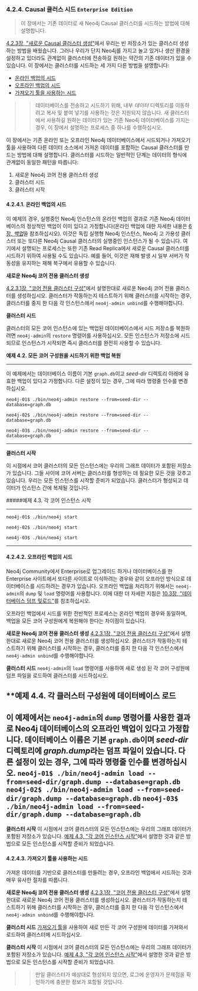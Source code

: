 ### 4.2.4. Causal 클러스 시드 `Enterprise Edition`
> 이 장에서는 기존 데이터로 새 Neo4j Causal 클러스터를 시드하는 방법에 대해 설명합니다.

[4.2.3장, "새로운 Causal 클러스터 생성"](./create-a-new-causal-cluster.md)에서 우리는 빈 저장소가 있는 클러스터 생성하는 방법을 배웠습니다. 그러나 우리가 단지 Neo4j를 가지고 놀고 있거나 생산 환경을 설정하고 있더라도 관계없이 클러스터에 전송하길 원하는 약간의 기존 데이터가 있을 수 있습니다. 이 장에서는 클러스터를 시드하는 세 가지 다른 방법을 설명합니다:
* [온라인 백업의 시드](#4241-온라인-백업의-시드)
* [오프라인 백업의 시드](#4242-오프라인-백업의-시드)
* [가져오기 툴을 사용하는 시드](#4243-가져오기-툴을-사용하는-시드)

>> 데이터베이스를 전송하고 시드하기 위해, 내부 *데이터* 디렉토리를 이동하려고 복사 및 붙여 넣기를 사용하는 것은 지원되지 않습니다. 새 클러스터에서 사용하길 원하는 데이터가 있는 기존 Neo4j 데이터베이스를 가지는 경우, 이 장에서 설명하는 프로세스 중 하나를 수행하십시오.

이 장에서는 기존 온라인 또는 오프라인 Neo4j 데이터베이스에서 시드되거나 가져오기 툴을 사용하여 다른 데이터 소스에서 가져온 데이터를 포함하는 Causal 클러스터를 만드는 방법에 대해 설명합니다. 클러스터를 시드하는 일반적인 단계는 데이터의 형식에 관계없이 동일한 패턴을 따릅니다:
1. 새로운 Neo4j 코어 전용 클러스터 생성
2. 클러스터 시드
3. 클러스터 시작

#### 4.2.4.1. 온라인 백업의 시드
이 예제의 경우, 실행중인 Neo4j 인스턴스의 온라인 백업의 결과로 기존 Neo4j 데이터베이스의 정상적인 백업이 이미 있다고 가정합니다(온라인 백업에 대한 자세한 내용은 [6장, *백업*](/backup.md)을 참조하십시오). 이것은 독립 실행형 Neo4j 인스턴스, Neo4j 고 가용성 클러스터 또는 또다른 Neo4j Causal 클러스터의 실행중인 인스턴스가 될 수 있습니다. 여기에서 설명되는 프로세스는 또한 기존 Read Replica에서 새로운 Causal 클러스터를 시드하기 위하여 사용될 수도 있습니다. 예를 들어, 이것은 재해 발생 시 일부 서버가 작동성을 유지하는 재해 복구에서 유용할 수 있습니다.

**새로운 Neo4j 코어 전용 클러스터 생성**

[4.2.3.1장, "코어 전용 클러스터 구성"](./create-a-new-causal-cluster.md#4231-코어-전용-클러스터-구성)에서 설명한대로 새로운 Neo4j 코어 전용 클러스터를 생성하십시오. 클러스터가 작동하는지 테스트하기 위해 클러스터를 시작하는 경우, 클러스터를 중지 한 다음 각 인스턴스에서 `neo4j-admin unbind`를 수행해야합니다.

**클러스터 시드**

클러스터의 모든 코어 인스턴스에 있는 백업된 데이터베이스에서 시드 저장소를 복원하려면 `neo4j-admin`의 `restore` 명령어를 사용하십시오. 모든 인스턴스가 저장소에 시드되므로 인스턴스가 시작되면 즉시 클러스터를 완전히 사용할 수 있습니다.

**예제 4.2. 모든 코어 구성원을 시드하기 위한 백업 복원**

----------------------------------------------
이 예제에서는 데이터베이스 이름이 기본 `graph.db`이고 *seed-dir* 디렉토리 아래에 유효한 백업이 있다고 가정합니다. 다른 설정이 있는 경우, 그에 따라 명령줄 인수를 변경하십시오.

`neo4j-01$ ./bin/neo4j-admin restore --from=seed-dir --database=graph.db`

`neo4j-02$ ./bin/neo4j-admin restore --from=seed-dir --database=graph.db`

`neo4j-03$ ./bin/neo4j-admin restore --from=seed-dir --database=graph.db`

----------------------------------------------------

**클러스터 시작**

이 시점에서 코어 클러스터의 모든 인스턴스에는 우리의 그래프 데이터가 포함된 저장소가 있습니다. 그들 사이에 코어 서버는 클러스터를 형성하는 데 필요한 모든 것을 갖추고 있습니다. 우리는 모든 인스턴스를 시작할 준비가 되었습니다. 클러스터가 형성되고 데이터가 인스턴스 간에 복제될 것입니다.

#####예제 4.3. 각 코어 인스턴스 시작

------------------------------------
`neo4j-01$ ./bin/neo4j start`

`neo4j-02$ ./bin/neo4j start`

`neo4j-03$ ./bin/neo4j start`

-----------------------------------

#### 4.2.4.2. 오프라인 백업의 시드
Neo4j Community에서 Enterprise로 업그레이드 하거나 데이터베이스를 한 Enterprise 사이트에서 또다른 사이트로 이식하려는 경우와 같이 오프라인 방식으로 데이터베이스를 시드하려는 경우가 있습니다. 오프라인 백업을 처리하기 위해서는 `neo4j-admin`의 `dump` 및 `load` 명령어를 사용합니다. 이에 대한 더 자세한 지침은 [10.3장, "데이터베이스 덤프 및로드"](/tools/dump-and-load-databases.md)를 참조하십시오.

오프라인 백업에서 시드를 위한 전반적인 프로세스는 온라인 백업의 경우와 동일하며, 백업을 모든 코어 구성원에게 복원해야 한다는 차이점이 있습니다.

**새로운 Neo4j 코어 전용 클러스터 생성**
[4.2.3.1장, "코어 전용 클러스터 구성"](./create-a-new-causal-cluster.md#4231-코어-전용-클러스터-구성)에서 설명한대로 새로운 Neo4j 코어 전용 클러스터를 생성하십시오. 클러스터가 작동하는지 테스트하기 위해 클러스터를 시작하는 경우, 클러스터를 중지 한 다음 각 인스턴스에서 `neo4j-admin unbind`를 수행해야합니다.

**클러스터 시드**
`neo4j-admin`의 `load` 명령어를 사용하여 새로 생성 된 각 코어 구성원에 덤프 파일을 로드하여 클러스터를 시드하십시오.

**예제 4.4. 각 클러스터 구성원에 데이터베이스 로드
-----------------------------------------------------
이 예제에서는 `neo4j-admin`의 `dump` 명령어를 사용한 결과로 Neo4j 데이터베이스의 오프라인 백업이 있다고 가정합니다. 데이터베이스 이름은 기본 `graph.db`이며 *seed-dir* 디렉토리에 *graph.dump*라는 덤프 파일이 있습니다. 다른 설정이 있는 경우, 그에 따라 명령줄 인수를 변경하십시오.
`neo4j-01$ ./bin/neo4j-admin load --from=seed-dir/graph.dump --database=graph.db`
`neo4j-02$ ./bin/neo4j-admin load --from=seed-dir/graph.dump --database=graph.db`
`neo4j-03$ ./bin/neo4j-admin load --from=seed-dir/graph.dump --database=graph.db`
----------------------------------------------------

**클러스터 시작**
이 시점에서 코어 클러스터의 모든 인스턴스에는 우리의 그래프 데이터가 포함된 저장소가 있습니다. [예제 4.3, "각 코어 인스턴스 시작"](#예제-43-각-코어-인스턴스-시작)에서 설명한 것과 같은 방법으로 모든 인스턴스를 시작할 준비가 되었습니다.

#### 4.2.4.3. 가져오기 툴을 사용하는 시드
가져온 데이터를 기반으로 클러스터를 만들려는 경우, 오프라인 백업에서 시드하는 것과 매우 유사한 절차를 따릅니다.

**새로운 Neo4j 코어 전용 클러스터 생성**
[4.2.3.1장, "코어 전용 클러스터 구성"](./create-a-new-causal-cluster.md#4231-코어-전용-클러스터-구성)에서 설명한대로 새로운 Neo4j 코어 전용 클러스터를 생성하십시오. 클러스터가 작동하는지 테스트하기 위해 클러스터를 시작하는 경우, 클러스터를 중지 한 다음 각 인스턴스에서 `neo4j-admin unbind`를 수행해야합니다.

**클러스터 시드**
[가져오기 툴](/tools/import.md)을 사용하여 새로 만든 각 코어 구성원에 데이터를 가져와서 로드하여 클러스터에 시드하십시오.

**클러스터 시작**
이 시점에서 코어 클러스터의 모든 인스턴스에는 우리의 그래프 데이터가 포함된 저장소가 있습니다. [예제 4.3, "각 코어 인스턴스 시작"](#예제-43-각-코어-인스턴스-시작)에서 설명한 것과 같은 방법으로 모든 인스턴스를 시작할 준비가 되었습니다.

>> 만일 클러스터가 예상대로 형성되지 않으면, 로그에 운영자가 문제점을 확인하기에 충분한 정보가 포함될 것입니다.
